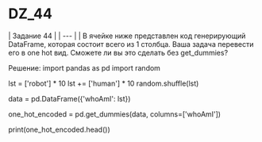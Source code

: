 # DZ_44
| Задание 44 | | --- | | В ячейке ниже представлен код генерирующий DataFrame, которая состоит всего из 1 столбца. 
Ваша задача перевести его в one hot вид. Сможете ли вы это сделать без get_dummies?

Решение:
import pandas as pd
import random

lst = ['robot'] * 10
lst += ['human'] * 10
random.shuffle(lst)

data = pd.DataFrame({'whoAmI': lst})

one_hot_encoded = pd.get_dummies(data, columns=['whoAmI'])

print(one_hot_encoded.head())

